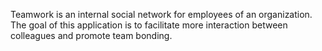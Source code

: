 Teamwork is an internal social network for employees of an organization. The goal of this
application is to facilitate more interaction between colleagues and promote team bonding.

